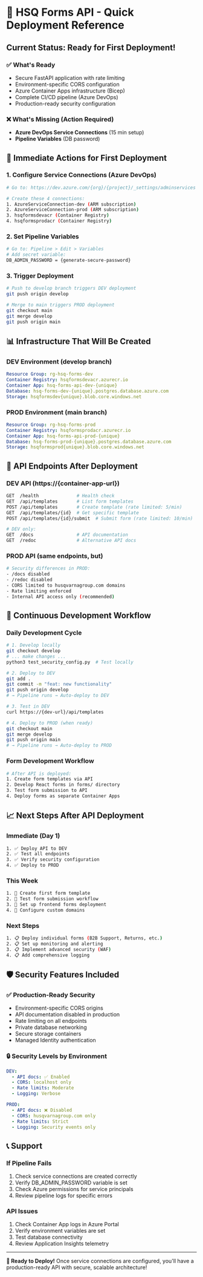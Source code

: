 # 🚀 HSQ Forms API - Quick Deployment Reference

## Current Status: Ready for First Deployment! 

### ✅ What's Ready
- Secure FastAPI application with rate limiting
- Environment-specific CORS configuration  
- Azure Container Apps infrastructure (Bicep)
- Complete CI/CD pipeline (Azure DevOps)
- Production-ready security configuration

### ❌ What's Missing (Action Required)
- **Azure DevOps Service Connections** (15 min setup)
- **Pipeline Variables** (DB password)

## 🎯 Immediate Actions for First Deployment

### 1. Configure Service Connections (Azure DevOps)
```bash
# Go to: https://dev.azure.com/{org}/{project}/_settings/adminservices

# Create these 4 connections:
1. AzureServiceConnection-dev (ARM subscription)
2. AzureServiceConnection-prod (ARM subscription)  
3. hsqformsdevacr (Container Registry)
4. hsqformsprodacr (Container Registry)
```

### 2. Set Pipeline Variables
```bash
# Go to: Pipeline > Edit > Variables
# Add secret variable:
DB_ADMIN_PASSWORD = {generate-secure-password}
```

### 3. Trigger Deployment
```bash
# Push to develop branch triggers DEV deployment
git push origin develop

# Merge to main triggers PROD deployment  
git checkout main
git merge develop
git push origin main
```

## 📊 Infrastructure That Will Be Created

### DEV Environment (develop branch)
```yaml
Resource Group: rg-hsq-forms-dev
Container Registry: hsqformsdevacr.azurecr.io
Container App: hsq-forms-api-dev-{unique}
Database: hsq-forms-dev-{unique}.postgres.database.azure.com
Storage: hsqformsdev{unique}.blob.core.windows.net
```

### PROD Environment (main branch)
```yaml
Resource Group: rg-hsq-forms-prod  
Container Registry: hsqformsprodacr.azurecr.io
Container App: hsq-forms-api-prod-{unique}
Database: hsq-forms-prod-{unique}.postgres.database.azure.com
Storage: hsqformsprod{unique}.blob.core.windows.net
```

## 🔗 API Endpoints After Deployment

### DEV API (https://{container-app-url})
```bash
GET  /health              # Health check
GET  /api/templates       # List form templates  
POST /api/templates       # Create template (rate limited: 5/min)
GET  /api/templates/{id}  # Get specific template
POST /api/templates/{id}/submit  # Submit form (rate limited: 10/min)

# DEV only:
GET  /docs                # API documentation
GET  /redoc               # Alternative API docs
```

### PROD API (same endpoints, but)
```bash
# Security differences in PROD:
- /docs disabled
- /redoc disabled  
- CORS limited to husqvarnagroup.com domains
- Rate limiting enforced
- Internal API access only (recommended)
```

## 🔄 Continuous Development Workflow

### Daily Development Cycle
```bash
# 1. Develop locally
git checkout develop
# ... make changes ...
python3 test_security_config.py  # Test locally

# 2. Deploy to DEV
git add .
git commit -m "feat: new functionality"
git push origin develop
# → Pipeline runs → Auto-deploy to DEV

# 3. Test in DEV
curl https://{dev-url}/api/templates

# 4. Deploy to PROD (when ready)
git checkout main  
git merge develop
git push origin main
# → Pipeline runs → Auto-deploy to PROD
```

### Form Development Workflow
```bash
# After API is deployed:
1. Create form templates via API
2. Develop React forms in forms/ directory
3. Test form submission to API
4. Deploy forms as separate Container Apps
```

## 📈 Next Steps After API Deployment

### Immediate (Day 1)
```bash
1. ✅ Deploy API to DEV
2. ✅ Test all endpoints
3. ✅ Verify security configuration
4. ✅ Deploy to PROD
```

### This Week
```bash
1. 🎯 Create first form template
2. 🎯 Test form submission workflow  
3. 🎯 Set up frontend forms deployment
4. 🎯 Configure custom domains
```

### Next Steps
```bash
1. 📋 Deploy individual forms (B2B Support, Returns, etc.)
2. 📋 Set up monitoring and alerting
3. 📋 Implement advanced security (WAF)
4. 📋 Add comprehensive logging
```

## 🛡️ Security Features Included

### ✅ Production-Ready Security
- Environment-specific CORS origins
- API documentation disabled in production
- Rate limiting on all endpoints
- Private database networking
- Secure storage containers
- Managed Identity authentication

### 🔒 Security Levels by Environment
```yaml
DEV:
  - API docs: ✅ Enabled  
  - CORS: localhost only
  - Rate limits: Moderate
  - Logging: Verbose

PROD:
  - API docs: ❌ Disabled
  - CORS: husqvarnagroup.com only  
  - Rate limits: Strict
  - Logging: Security events only
```

## 📞 Support

### If Pipeline Fails
1. Check service connections are created correctly
2. Verify DB_ADMIN_PASSWORD variable is set
3. Check Azure permissions for service principals
4. Review pipeline logs for specific errors

### API Issues
1. Check Container App logs in Azure Portal
2. Verify environment variables are set
3. Test database connectivity
4. Review Application Insights telemetry

---

**🎉 Ready to Deploy!** Once service connections are configured, you'll have a production-ready API with secure, scalable architecture!
